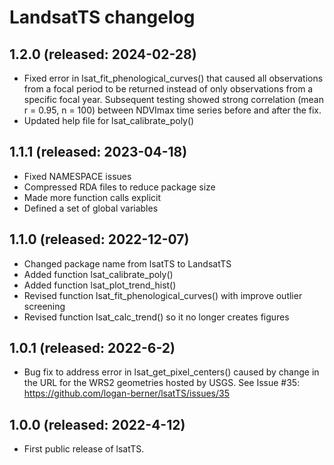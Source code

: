 # LandsatTS changelog

## 1.2.0 (released: 2024-02-28)
- Fixed error in lsat_fit_phenological_curves() that caused all observations from a focal period to be returned instead of only observations from a specific focal year. Subsequent testing showed strong correlation (mean r = 0.95, n = 100) between NDVImax time series before and after the fix.
- Updated help file for lsat_calibrate_poly() 

## 1.1.1 (released: 2023-04-18)
- Fixed NAMESPACE issues
- Compressed RDA files to reduce package size
- Made more function calls explicit
- Defined a set of global variables

## 1.1.0 (released: 2022-12-07)
- Changed package name from lsatTS to LandsatTS
- Added function lsat_calibrate_poly()
- Added function lsat_plot_trend_hist()
- Revised function lsat_fit_phenological_curves() with improve outlier screening
- Revised function lsat_calc_trend() so it no longer creates figures

## 1.0.1 (released: 2022-6-2)
- Bug fix to address error in lsat_get_pixel_centers() caused by change in the URL for the WRS2 geometries hosted by USGS. See Issue #35: https://github.com/logan-berner/lsatTS/issues/35

## 1.0.0 (released: 2022-4-12)
- First public release of lsatTS.
